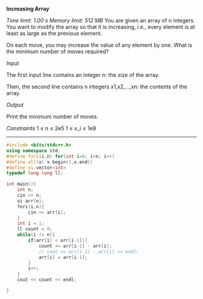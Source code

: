 **Increasing Array**

_Time limit: 1.00 s Memory limit: 512 MB_
You are given an array of n integers. You want to modify the array so that it is increasing, i.e., every element is at least as large as the previous element.

On each move, you may increase the value of any element by one. What is the minimum number of moves required?

*Input*

The first input line contains an integer n: the size of the array.

Then, the second line contains n integers x1,x2,…,xn: the contents of the array.

*Output*

Print the minimum number of moves.

*Constraints*
1 ≤ n ≤ 2e5
1 ≤ x_i ≤ 1e9

___

```cpp
#include <bits/stdc++.h>
using namespace std;
#define fori(i,n) for(int i=0; i<n; i++)
#define all(x) x.begin(),x.end()
#define vi vector<int>
typedef long long ll;

int main(){
    int n;
    cin >> n;
    vi arr(n);
    fori(i,n){
        cin >> arr[i];
    }
    int i = 1;
    ll count = 0;
    while(i != n){
        if(arr[i] < arr[i-1]){
            count += arr[i-1] - arr[i];
            // cout << arr[i-1] - arr[i] << endl;
            arr[i] = arr[i-1];
        }
        i++;
    }
    cout << count << endl;

}
```
